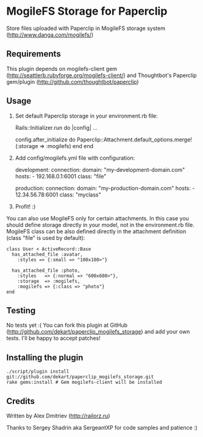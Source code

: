 MogileFS Storage for Paperclip
======================

Store files uploaded with Paperclip in MogileFS storage system (http://www.danga.com/mogilefs/)

Requirements
------------

This plugin depends on mogilefs-client gem (http://seattlerb.rubyforge.org/mogilefs-client/)
and Thoughtbot's Paperclip gem/plugin (http://github.com/thoughtbot/paperclip)

Usage
-----

1) Set default Paperclip storage in your environment.rb file:

    Rails::Initializer.run do |config|
      ...

      config.after_initialize do
        Paperclip::Attachment.default_options.merge!(:storage => :mogilefs)
      end
    end

2) Add config/mogilefs.yml file with configuration:

    development:
      connection:
        domain: "my-development-domain.com"
        hosts:
          - 192.168.0.1:6001
      class: "file"

    production:
      connection:
        domain: "my-production-domain.com"
        hosts:
          - 12.34.56.78:6001
      class: "myclass"

3) Profit! :)

You can also use MogileFS only for certain attachments. In this case you should
define storage directly in your model, not in the environment.rb file. MogileFS class
can be also defined directly in the attachment definition (class "file" is used by default):

    class User < ActiveRecord::Base
      has_attached_file :avatar,
        :styles => {:small => "100x100>"}

      has_attached_file :photo,
        :styles   => {:normal => "600x600>"},
        :storage  => :mogilefs,
        :mogilefs => {:class => "photo"}
    end

Testing
-------

No tests yet :( You can fork this plugin at GitHub (http://github.com/dekart/paperclip_mogilefs_storage)
and add your own tests. I'll be happy to accept patches!

Installing the plugin
------------------

    ./script/plugin install git://github.com/dekart/paperclip_mogilefs_storage.git
    rake gems:install # Gem mogilefs-client will be installed

Credits
-------

Written by Alex Dmitriev (http://railorz.ru)

Thanks to Sergey Shadrin aka SergeantXP for code samples and patience :)
